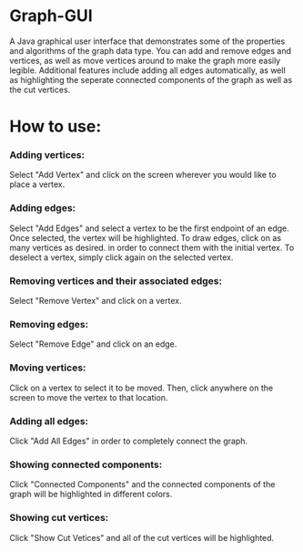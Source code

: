 # Graph-GUI
A Java graphical user interface that demonstrates some of the properties and algorithms of the graph data type. You can add and remove edges and vertices, as well as move vertices around to make the graph more easily legible. Additional features include adding all edges automatically, as well as highlighting the seperate connected components of the graph as well as the cut vertices.

# How to use:

### Adding vertices: 
Select "Add Vertex" and click on the screen wherever you would like to place a vertex.

### Adding edges: 
Select "Add Edges" and select a vertex to be the first endpoint of an edge. Once selected, the vertex will be highlighted. To draw edges, click on as many vertices as desired.
in order to connect them with the initial vertex. To deselect a vertex, simply click again on the selected vertex.

### Removing vertices and their associated edges: 
Select "Remove Vertex" and click on a vertex.

### Removing edges: 
Select "Remove Edge" and click on an edge.

### Moving vertices: 
Click on a vertex to select it to be moved. Then, click anywhere on the screen to move the vertex to that location.

### Adding all edges: 
Click "Add All Edges" in order to completely connect the graph. 

### Showing connected components: 
Click "Connected Components" and the connected components of the graph will be highlighted in different colors.

### Showing cut vertices: 
Click "Show Cut Vetices" and all of the cut vertices will be highlighted.
